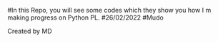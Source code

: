 #In this Repo, you will see some codes which they show you how I m making progress on Python PL.
#26/02/2022
#Mudo


Created by MD
